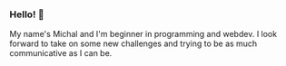 ### Hello! 👋 

My name's Michal and I'm beginner in programming and webdev. I look forward to take on some new challenges and trying to be as much communicative as I can be.

<!--
**michal-cieslik/michal-cieslik** is a ✨ _special_ ✨ repository because its `README.md` (this file) appears on your GitHub profile.

Here are some ideas to get you started:

- 🔭 I’m currently working on ...
- 🌱 I’m currently learning ...
- 👯 I’m looking to collaborate on ...
- 🤔 I’m looking for help with ...
- 💬 Ask me about ...
- 📫 How to reach me: ...
- 😄 Pronouns: ...
- ⚡ Fun fact: ...
🌱 Currently learning: ES6/React
-->
